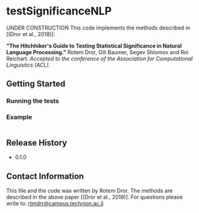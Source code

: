 # testSignificanceNLP
UNDER CONSTRUCTION
This code implements the methods described in [(Dror et al., 2018)]:

**"The Hitchhiker's Guide to Testing Statistical Significance in Natural Language Processing."** Rotem Dror, Gili Baumer, Segev Shlomov and Roi Reichart. *Accepted to the conference of the Association for Computational Linguistics (ACL)*.


## Getting Started 


### Running the tests

### Example
```

```

## Release History
* 0.1.0 

## Contact Information
This file and the code was written by Rotem Dror. The methods are described in the above paper [(Dror et al., 2018)]. For questions please write to: rtmdrr@campus.technion.ac.il


